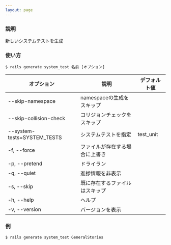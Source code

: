 ```yaml
---
layout: page
---
```


### 説明

新しいシステムテストを生成

### 使い方

    $ rails generate system_test 名前 [オプション]

| オプション                  | 説明                                   | デフォルト値 |
| --------------------------- | -------------------------------------- | ------------ |
| --skip-namespace            | namespaceの生成をスキップ              |              |
| --skip-collision-check      | コリジョンチェックをスキップ           |              |
| --system-tests=SYSTEM_TESTS | システムテストを指定                   | test_unit    |
| -f, --force                 | ファイルが存在する場合に上書き         |              |
| -p, --pretend               | ドライラン                             |              |
| -q, --quiet                 | 進捗情報を非表示                       |              |
| -s, --skip                  | 既に存在するファイルはスキップ |              |
| -h, --help                  | ヘルプ                                 |              |
| -v, --version               | バージョンを表示                       |              |

### 例

    $ rails generate system_test GeneralStories
